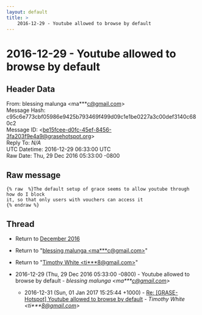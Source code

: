 ```yaml
---
layout: default
title: >
    2016-12-29 - Youtube allowed to browse by default
---
```


# 2016-12-29 - Youtube allowed to browse by default

## Header Data

From: blessing malunga \<ma***c@gmail.com\><br>
Message Hash: c95c6e773cbf05986e9425b793469f499d09c1e1be0227a3c00def3140c680c2<br>
Message ID: \<be15fcee-d0fc-45ef-8456-3fa203f9e4a9@grasehotspot.org\><br>
Reply To: _N/A_<br>
UTC Datetime: 2016-12-29 06:33:00 UTC<br>
Raw Date: Thu, 29 Dec 2016 05:33:00 -0800<br>

## Raw message

```
{% raw  %}The default setup of grace seems to allow youtube through how do I block 
it, so that only users with vouchers can access it
{% endraw %}
```

## Thread

+ Return to [December 2016](/archive/2016/12)

+ Return to "[blessing malunga <ma***c<span>@</span>gmail.com>](/authors/ma___c_at_gmail_com)"
+ Return to "[Timothy White <ti***8<span>@</span>gmail.com>](/authors/ti___8_at_gmail_com)"

+ 2016-12-29 (Thu, 29 Dec 2016 05:33:00 -0800) - Youtube allowed to browse by default - _blessing malunga \<ma***c@gmail.com\>_
  + 2016-12-31 (Sun, 01 Jan 2017 15:25:44 +1000) - [Re: [GRASE-Hotspot] Youtube allowed to browse by default](/archive/2016/12/1014154953f5e6f8dab42e24432a3a4276aa01d1230b571b3acb781775deed87) - _Timothy White \<ti***8@gmail.com\>_

